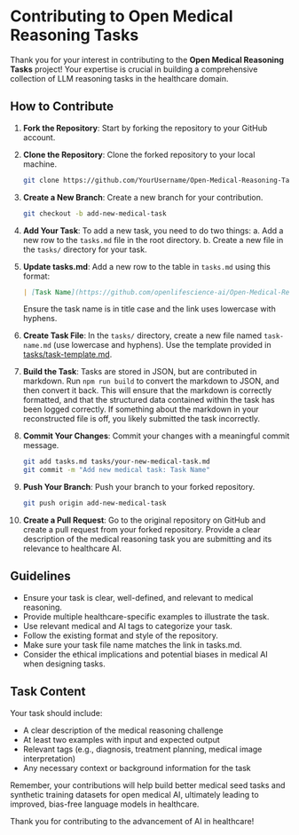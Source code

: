 # Contributing to Open Medical Reasoning Tasks

Thank you for your interest in contributing to the **Open Medical Reasoning Tasks** project! Your expertise is crucial in building a comprehensive collection of LLM reasoning tasks in the healthcare domain.

## How to Contribute

1. **Fork the Repository**: Start by forking the repository to your GitHub account.

2. **Clone the Repository**: Clone the forked repository to your local machine.
   ```bash
   git clone https://github.com/YourUsername/Open-Medical-Reasoning-Tasks.git
   ```

3. **Create a New Branch**: Create a new branch for your contribution.
   ```bash
   git checkout -b add-new-medical-task
   ```

4. **Add Your Task**: To add a new task, you need to do two things:
   a. Add a new row to the `tasks.md` file in the root directory.
   b. Create a new file in the `tasks/` directory for your task.

5. **Update tasks.md**: Add a new row to the table in `tasks.md` using this format:
   ```markdown
   | [Task Name](https://github.com/openlifescience-ai/Open-Medical-Reasoning-Tasks/blob/main/tasks/task-name.md) | Brief description of the medical reasoning task. |
   ```
   Ensure the task name is in title case and the link uses lowercase with hyphens.

6. **Create Task File**: In the `tasks/` directory, create a new file named `task-name.md` (use lowercase and hyphens). Use the template provided in [tasks/task-template.md](task-template.md).

7. **Build the Task**: Tasks are stored in JSON, but are contributed in markdown. Run `npm run build` to convert the markdown to JSON, and then convert it back. This will ensure that the markdown is correctly formatted, and that the structured data contained within the task has been logged correctly. If something about the markdown in your reconstructed file is off, you likely submitted the task incorrectly.

8. **Commit Your Changes**: Commit your changes with a meaningful commit message.
   ```bash
   git add tasks.md tasks/your-new-medical-task.md
   git commit -m "Add new medical task: Task Name"
   ```

9. **Push Your Branch**: Push your branch to your forked repository.
   ```bash
   git push origin add-new-medical-task
   ```

10. **Create a Pull Request**: Go to the original repository on GitHub and create a pull request from your forked repository. Provide a clear description of the medical reasoning task you are submitting and its relevance to healthcare AI.

## Guidelines

- Ensure your task is clear, well-defined, and relevant to medical reasoning.
- Provide multiple healthcare-specific examples to illustrate the task.
- Use relevant medical and AI tags to categorize your task.
- Follow the existing format and style of the repository.
- Make sure your task file name matches the link in tasks.md.
- Consider the ethical implications and potential biases in medical AI when designing tasks.

## Task Content

Your task should include:
- A clear description of the medical reasoning challenge
- At least two examples with input and expected output
- Relevant tags (e.g., diagnosis, treatment planning, medical image interpretation)
- Any necessary context or background information for the task

Remember, your contributions will help build better medical seed tasks and synthetic training datasets for open medical AI, ultimately leading to improved, bias-free language models in healthcare.

Thank you for contributing to the advancement of AI in healthcare!
